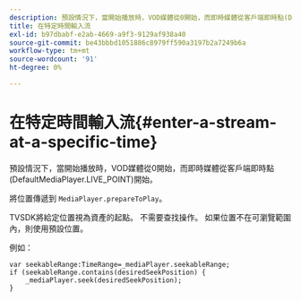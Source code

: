 ```yaml
---
description: 預設情況下，當開始播放時，VOD媒體從0開始，而即時媒體從客戶端即時點(DefaultMediaPlayer.LIVE_POINT)開始。
title: 在特定時間輸入流
exl-id: b97dbabf-e2ab-4669-a9f3-9129af938a40
source-git-commit: be43bbbd1051886c8979ff590a3197b2a7249b6a
workflow-type: tm+mt
source-wordcount: '91'
ht-degree: 0%

---
```


# 在特定時間輸入流{#enter-a-stream-at-a-specific-time}

預設情況下，當開始播放時，VOD媒體從0開始，而即時媒體從客戶端即時點(DefaultMediaPlayer.LIVE_POINT)開始。

將位置傳遞到 `MediaPlayer.prepareToPlay`。

TVSDK將給定位置視為資產的起點。 不需要查找操作。 如果位置不在可瀏覽範圍內，則使用預設位置。

例如：

```
var seekableRange:TimeRange=_mediaPlayer.seekableRange; 
if (seekableRange.contains(desiredSeekPosition) { 
    _mediaPlayer.seek(desiredSeekPosition); 
}
```
